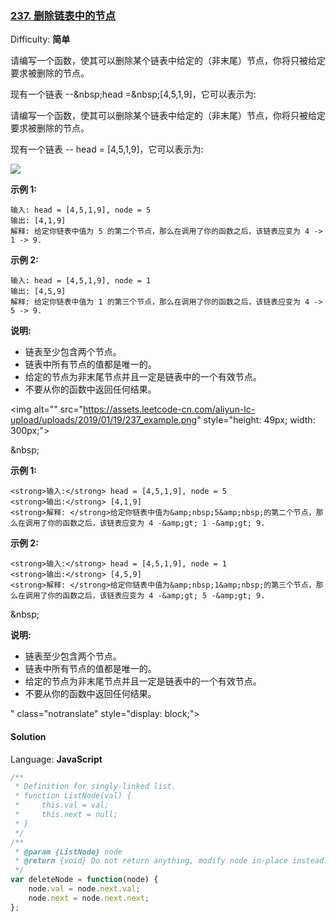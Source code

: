 ### [237\. 删除链表中的节点](https://leetcode-cn.com/problems/delete-node-in-a-linked-list/)

Difficulty: **简单**

请编写一个函数，使其可以删除某个链表中给定的（非末尾）节点，你将只被给定要求被删除的节点。</p>

<p>现有一个链表 --&amp;nbsp;head =&amp;nbsp;[4,5,1,9]，它可以表示为:</p>

<p>

请编写一个函数，使其可以删除某个链表中给定的（非末尾）节点，你将只被给定要求被删除的节点。

现有一个链表 -- head = [4,5,1,9]，它可以表示为:

![](https://assets.leetcode-cn.com/aliyun-lc-upload/uploads/2019/01/19/237_example.png)

**示例 1:**

```
输入: head = [4,5,1,9], node = 5
输出: [4,1,9]
解释: 给定你链表中值为 5 的第二个节点，那么在调用了你的函数之后，该链表应变为 4 -> 1 -> 9.
```

**示例 2:**

```
输入: head = [4,5,1,9], node = 1
输出: [4,5,9]
解释: 给定你链表中值为 1 的第三个节点，那么在调用了你的函数之后，该链表应变为 4 -> 5 -> 9.
```

**说明:**

*   链表至少包含两个节点。
*   链表中所有节点的值都是唯一的。
*   给定的节点为非末尾节点并且一定是链表中的一个有效节点。
*   不要从你的函数中返回任何结果。

<img alt=&quot;&quot; src=&quot;https://assets.leetcode-cn.com/aliyun-lc-upload/uploads/2019/01/19/237_example.png&quot; style=&quot;height: 49px; width: 300px;&quot;></p>

<p>&amp;nbsp;</p>

<p><strong>示例 1:</strong></p>

```
<strong>输入:</strong> head = [4,5,1,9], node = 5
<strong>输出:</strong> [4,1,9]
<strong>解释: </strong>给定你链表中值为&amp;nbsp;5&amp;nbsp;的第二个节点，那么在调用了你的函数之后，该链表应变为 4 -&amp;gt; 1 -&amp;gt; 9.
```

<p><strong>示例 2:</strong></p>

```
<strong>输入:</strong> head = [4,5,1,9], node = 1
<strong>输出:</strong> [4,5,9]
<strong>解释: </strong>给定你链表中值为&amp;nbsp;1&amp;nbsp;的第三个节点，那么在调用了你的函数之后，该链表应变为 4 -&amp;gt; 5 -&amp;gt; 9.
```

<p>&amp;nbsp;</p>

<p><strong>说明:</strong></p>

<ul>
	<li>链表至少包含两个节点。</li>
	<li>链表中所有节点的值都是唯一的。</li>
	<li>给定的节点为非末尾节点并且一定是链表中的一个有效节点。</li>
	<li>不要从你的函数中返回任何结果。</li>
</ul>
" class="notranslate" style="display: block;">

#### Solution

Language: **JavaScript**

```javascript
​/**
 * Definition for singly-linked list.
 * function ListNode(val) {
 *     this.val = val;
 *     this.next = null;
 * }
 */
/**
 * @param {ListNode} node
 * @return {void} Do not return anything, modify node in-place instead.
 */
var deleteNode = function(node) {
    node.val = node.next.val;
    node.next = node.next.next;
};
```